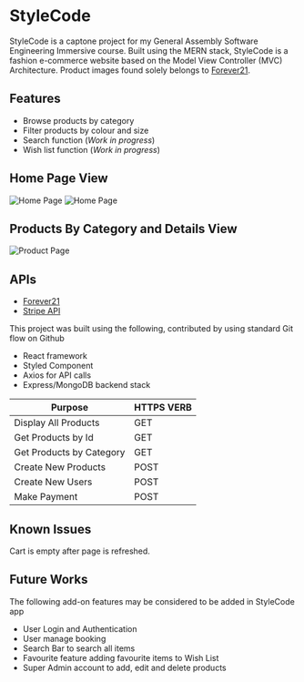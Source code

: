# StyleCode



StyleCode is a captone project for my General Assembly Software Engineering Immersive course. Built using the MERN stack, StyleCode 
is a fashion e-commerce website based on the Model View Controller (MVC) Architecture. Product images found solely belongs to [Forever21](https://www.forever21.com).

## Features

- Browse products by category
- Filter products by colour and size
- Search function (*Work in progress*)
- Wish list function (*Work in progress*)

## Home Page View

![Home Page](https://i.ibb.co/bWXC3S3/Screenshot-2022-05-06-at-3-04-49-PM.png)
![Home Page](https://i.ibb.co/1XmjWdL/Screenshot-2022-05-06-at-3-00-14-PM.png)

## Products By Category and Details View
![Product Page](https://i.ibb.co/jgPZRhz/Screenshot-2022-05-06-at-3-00-42-PM.png)

## APIs

- [Forever21](https://rapidapi.com/apidojo/api/forever21)
- [Stripe API](https://stripe.com/docs/api)

This project was built using the following, contributed by using standard Git flow on Github

- React framework 
- Styled Component 
- Axios for API calls
- Express/MongoDB backend stack



| Purpose                  | HTTPS VERB |
| ------------------------ | ---------- |
| Display All Products     | GET        |
| Get Products by Id       | GET        |
| Get Products by Category | GET        |
| Create New Products      | POST       |
| Create New Users         | POST       |
| Make Payment             | POST       |


## Known Issues
Cart is empty after page is refreshed.

## Future Works
The following add-on features may be considered to be added in StyleCode app

- User Login and Authentication
- User manage booking
- Search Bar to search all items
- Favourite feature adding favourite items to Wish List
- Super Admin account to add, edit and delete products
